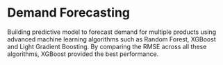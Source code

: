 # Demand Forecasting
 Building predictive model to forecast demand for multiple products using advanced machine learning algorithms such as Random Forest, XGBoost and Light Gradient Boosting. By comparing the RMSE across all these algorithms, XGBoost provided the best performance.
